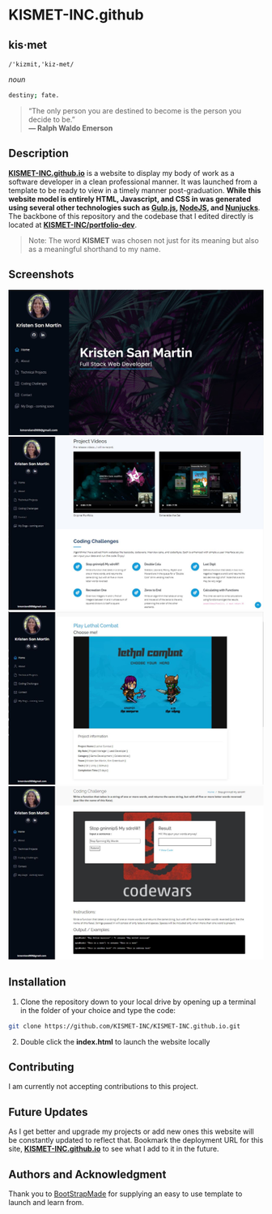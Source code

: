 # KISMET-INC.github
## **kis·met**  
    /'kizmit,'kiz-met/  
*noun*  
```bash
destiny; fate.
```

>  “The only person you are destined to become is the person you decide to be.”  
**― Ralph Waldo Emerson**


## Description

**[KISMET-INC.github.io](https://kismet-inc.github.io/index.html)** is a website to display my body of work as a software developer in a clean professional manner. It was launched from a template to be ready to view in a timely manner post-graduation. **While this website model is entirely HTML, Javascript, and CSS in was generated using several other technologies such as [Gulp.js](https://gulpjs.com/), [NodeJS](https://nodejs.org/en/), and [Nunjucks](https://mozilla.github.io/nunjucks/)**. The backbone of this repository and the codebase that I edited directly is located at **[KISMET-INC/portfolio-dev](https://github.com/KISMET-INC/portfolio-dev)**.

> Note: The word **KISMET** was chosen not just for its meaning but also as a meaningful shorthand to my name.
## Screenshots

![alt text](assets/img/kismet_readme/kismet01.jpg)
![alt text](assets/img/kismet_readme/kismet04.JPG)
![alt text](assets/img/kismet_readme/kismet06.JPG)
![alt text](assets/img/kismet_readme/kismet05.jpg)

## Installation

1. Clone the repository down to your local drive by opening up a terminal in the folder of your choice and type the code: 
```bash
git clone https://github.com/KISMET-INC/KISMET-INC.github.io.git
```
2. Double click the **index.html** to launch the website locally

## Contributing
I am currently not accepting contributions to this project.

## Future Updates
As I get better and upgrade my projects or add new ones this website will be constantly updated to reflect that. Bookmark the deployment URL for this site, **[KISMET-INC.github.io](https://kismet-inc.github.io/index.html)** to see what I add to it in the future.

## Authors and Acknowledgment
Thank you to [BootStrapMade](https://bootstrapmade.com/) for supplying an easy to use template to launch and learn from.

